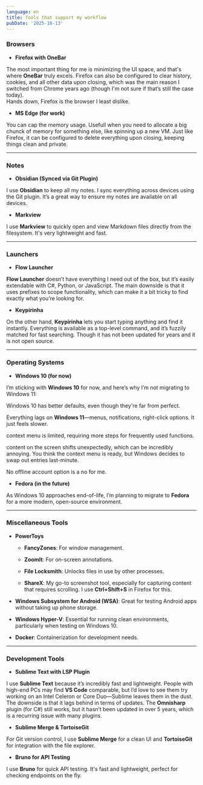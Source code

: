 ```yaml
---
language: en
title: Tools that support my workflow
pubDate: '2025-10-13'
---
```

### **Browsers**

- **Firefox with OneBar**

The most important thing for me is minimizing the UI space, and that's where **OneBar** truly excels.
Firefox can also be configured to clear history, cookies, and all other data upon closing, which was the main reason I switched from Chrome years ago (though I'm not sure if that’s still the case today).  
Hands down, Firefox is the browser I least dislike.

- **MS Edge (for work)**

You can cap the memory usage. Usefull when you need to allocate a big chunck of memory for something else, like spinning up a new VM.
Just like Firefox, it can be configured to delete everything upon closing, keeping things clean and private.


---

### **Notes**

- **Obsidian (Synced via Git Plugin)**

I use **Obsidian** to keep all my notes. I sync everything across devices using the Git plugin.
It’s a great way to ensure my notes are available on all devices.

- **Markview**

I use **Markview** to quickly open and view Markdown files directly from the filesystem.
It's very lightweight and fast.


---

### **Launchers**

- **Flow Launcher**

**Flow Launcher** doesn’t have everything I need out of the box, but it’s easily extendable with C#, Python, or JavaScript.
The main downside is that it uses prefixes to scope functionality, which can make it a bit tricky to find exactly what you’re looking for.

- **Keypirinha**

On the other hand, **Keypirinha** lets you start typing anything and find it instantly.
Everything is available as a top-level command, and it’s fuzzily matched for fast searching.
Though it has not been updated for years and it is not open source.


---

### **Operating Systems**

- **Windows 10 (for now)**

I’m sticking with **Windows 10** for now, and here’s why I’m not migrating to Windows 11:

Windows 10 has better defaults, even though they're far from perfect.
    
Everything lags on **Windows 11**—menus, notifications, right-click options. It just feels slower.
    
context menu is limited, requiring more steps for frequently used functions.

content on the screen shifts unexpectedly, which can be incredibly annoying. You think the context menu is ready, but Windows decides to swap out entries last-minute.
    
No offline account option is a no for me.
    

- **Fedora (in the future)**

As Windows 10 approaches end-of-life, I’m planning to migrate to **Fedora** for a more modern, open-source environment.


---

### **Miscellaneous Tools**

- **PowerToys**
    
    - **FancyZones**: For window management.
        
    - **ZoomIt**: For on-screen annotations.
        
    - **File Locksmith**: Unlocks files in use by other processes.
        
    - **ShareX**: My go-to screenshot tool, especially for capturing content that requires scrolling. I use **Ctrl+Shift+S** in Firefox for this.
        
- **Windows Subsystem for Android (WSA)**: Great for testing Android apps without taking up phone storage.
    
- **Windows Hyper-V**: Essential for running clean environments, particularly when testing on Windows 10.
    
- **Docker**: Containerization for development needs.
    

---

### **Development Tools**

- **Sublime Text with LSP Plugin**

I use **Sublime Text** because it’s incredibly fast and lightweight. People with high-end PCs may find **VS Code** comparable, but I’d love to see them try working on an Intel Celeron or Core Duo—Sublime leaves them in the dust.  
The downside is that it lags behind in terms of updates. The **Omnisharp** plugin (for C#) still works, but it hasn’t been updated in over 5 years, which is a recurring issue with many plugins.

- **Sublime Merge & TortoiseGit**

For Git version control, I use **Sublime Merge** for a clean UI and **TortoiseGit** for integration with the file explorer.

- **Bruno for API Testing**

I use **Bruno** for quick API testing. It's fast and lightweight, perfect for checking endpoints on the fly.